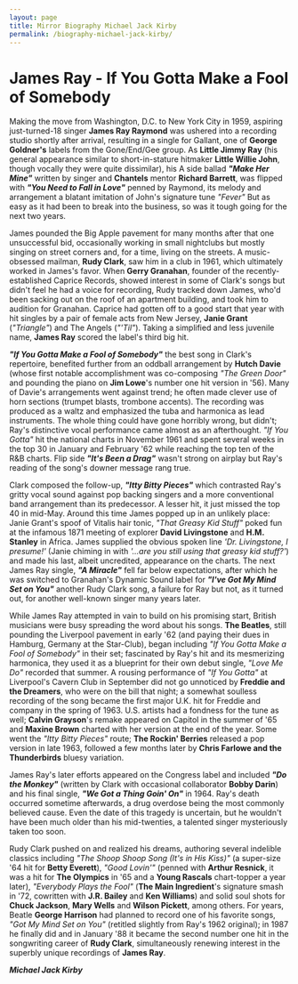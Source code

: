 ```yaml
---
layout: page
title: Mirror Biography Michael Jack Kirby
permalink: /biography-michael-jack-kirby/
---
```


# James Ray - If You Gotta Make a Fool of Somebody

Making the move from Washington, D.C. to New York City in 1959, aspiring just-turned-18 singer **James Ray Raymond** was ushered into a recording studio shortly after arrival, resulting in a single for Gallant, one of **George Goldner's** labels from the Gone/End/Gee group. As **Little Jimmy Ray** (his general appearance similar to short-in-stature hitmaker **Little Willie John**, though vocally they were quite dissimilar), his A side ballad _**"Make Her Mine"**_ written by singer and **Chantels** mentor **Richard Barrett**, was flipped with _**"You Need to Fall in Love"**_ penned by Raymond, its melody and arrangement a blatant imitation of John's signature tune _"Fever"_ But as easy as it had been to break into the business, so was it tough going for the next two years.

James pounded the Big Apple pavement for many months after that one unsuccessful bid, occasionally working in small nightclubs but mostly singing on street corners and, for a time, living on the streets. A music-obsessed mailman, **Rudy Clark**, saw him in a club in 1961, which ultimately worked in James's favor. When **Gerry Granahan**, founder of the recently-established Caprice Records, showed interest in some of Clark's songs but didn't feel he had a voice for recording, Rudy tracked down James, who'd been sacking out on the roof of an apartment building, and took him to audition for Granahan. Caprice had gotten off to a good start that year with hit singles by a pair of female acts from New Jersey, **Janie Grant** (_"Triangle"_) and The Angels (_"'Til"_). Taking a simplified and less juvenile name, **James Ray** scored the label's third big hit.

_**"If You Gotta Make a Fool of Somebody"**_ the best song in Clark's repertoire, benefited further from an oddball arrangement by **Hutch Davie** (whose first notable accomplishment was co-composing _"The Green Door"_ and pounding the piano on **Jim Lowe**'s number one hit version in '56). Many of Davie's arrangements went against trend; he often made clever use of horn sections (trumpet blasts, trombone accents). The recording was produced as a waltz and emphasized the tuba and harmonica as lead instruments. The whole thing could have gone horribly wrong, but didn't; Ray's distinctive vocal performance came almost as an afterthought. _"If You Gotta"_ hit the national charts in November 1961 and spent several weeks in the top 30 in January and February '62 while reaching the top ten of the R&B charts. Flip side _**"It's Been a Drag"**_ wasn't strong on airplay but Ray's reading of the song's downer message rang true.

Clark composed the follow-up, _**"Itty Bitty Pieces"**_ which contrasted Ray's gritty vocal sound against pop backing singers and a more conventional band arrangement than its predecessor. A lesser hit, it just missed the top 40 in mid-May. Around this time James popped up in an unlikely place: Janie Grant's spoof of Vitalis hair tonic, _"That Greasy Kid Stuff"_ poked fun at the infamous 1871 meeting of explorer **David Livingstone** and **H.M. Stanley** in Africa. James supplied the obvious spoken line _'Dr. Livingstone, I presume!'_ (Janie chiming in with _'...are you still using that greasy kid stuff?'_) and made his last, albeit uncredited, appearance on the charts. The next James Ray single, _**"A Miracle"**_ fell far below expectations, after which he was switched to Granahan's Dynamic Sound label for _**"I've Got My Mind Set on You"**_ another Rudy Clark song, a failure for Ray but not, as it turned out, for another well-known singer many years later.

While James Ray attempted in vain to build on his promising start, British musicians were busy spreading the word about his songs. **The Beatles**, still pounding the Liverpool pavement in early '62 (and paying their dues in Hamburg, Germany at the Star-Club), began including _"If You Gotta Make a Fool of Somebody"_ in their set; fascinated by Ray's hit and its mesmerizing harmonica, they used it as a blueprint for their own debut single, _"Love Me Do"_ recorded that summer. A rousing performance of _"If You Gotta"_ at Liverpool's Cavern Club in September did not go unnoticed by **Freddie and the Dreamers**, who were on the bill that night; a somewhat soulless recording of the song became the first major U.K. hit for Freddie and company in the spring of 1963. U.S. artists had a fondness for the tune as well; **Calvin Grayson**'s remake appeared on Capitol in the summer of '65 and **Maxine Brown** charted with her version at the end of the year. Some went the _"Itty Bitty Pieces"_ route; **The Rockin' Berries** released a pop version in late 1963, followed a few months later by **Chris Farlowe and the Thunderbirds** bluesy variation.

James Ray's later efforts appeared on the Congress label and included _**"Do the Monkey"**_ (written by Clark with occasional collaborator **Bobby Darin**) and his final single, _**"We Got a Thing Goin' On"**_ in 1964. Ray's death occurred sometime afterwards, a drug overdose being the most commonly believed cause. Even the date of this tragedy is uncertain, but he wouldn't have been much older than his mid-twenties, a talented singer mysteriously taken too soon.

Rudy Clark pushed on and realized his dreams, authoring several indelible classics including _"The Shoop Shoop Song (It's in His Kiss)"_ (a super-size '64 hit for **Betty Everett**), _"Good Lovin'"_ (penned with **Arthur Resnick**, it was a hit for **The Olympics** in '65 and a **Young Rascals** chart-topper a year later), _"Everybody Plays the Fool"_ (**The Main Ingredient**'s signature smash in '72, cowritten with **J.R. Bailey** and **Ken Williams**) and solid soul shots for **Chuck Jackson**, **Mary Wells** and **Wilson Pickett**, among others. For years, Beatle **George Harrison** had planned to record one of his favorite songs, _"Got My Mind Set on You"_ (retitled slightly from Ray's 1962 original); in 1987 he finally did and in January '88 it became the second number one hit in the songwriting career of **Rudy Clark**, simultaneously renewing interest in the superbly unique recordings of **James Ray**.

_**Michael Jack Kirby**_
